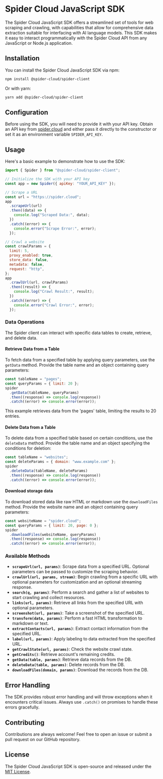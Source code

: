 # Spider Cloud JavaScript SDK

The Spider Cloud JavaScript SDK offers a streamlined set of tools for web scraping and crawling, with capabilities that allow for comprehensive data extraction suitable for interfacing with AI language models. This SDK makes it easy to interact programmatically with the Spider Cloud API from any JavaScript or Node.js application.

## Installation

You can install the Spider Cloud JavaScript SDK via npm:

```bash
npm install @spider-cloud/spider-client
```

Or with yarn:

```bash
yarn add @spider-cloud/spider-client
```

## Configuration

Before using the SDK, you will need to provide it with your API key. Obtain an API key from [spider.cloud](https://spider.cloud) and either pass it directly to the constructor or set it as an environment variable `SPIDER_API_KEY`.

## Usage

Here's a basic example to demonstrate how to use the SDK:

```javascript
import { Spider } from "@spider-cloud/spider-client";

// Initialize the SDK with your API key
const app = new Spider({ apiKey: "YOUR_API_KEY" });

// Scrape a URL
const url = "https://spider.cloud";
app
  .scrapeUrl(url)
  .then((data) => {
    console.log("Scraped Data:", data);
  })
  .catch((error) => {
    console.error("Scrape Error:", error);
  });

// Crawl a website
const crawlParams = {
  limit: 5,
  proxy_enabled: true,
  store_data: false,
  metadata: false,
  request: "http",
};
app
  .crawlUrl(url, crawlParams)
  .then((result) => {
    console.log("Crawl Result:", result);
  })
  .catch((error) => {
    console.error("Crawl Error:", error);
  });
```

### Data Operations

The Spider client can interact with specific data tables to create, retrieve, and delete data.

#### Retrieve Data from a Table

To fetch data from a specified table by applying query parameters, use the `getData` method. Provide the table name and an object containing query parameters:

```javascript
const tableName = "pages";
const queryParams = { limit: 20 };
spider
  .getData(tableName, queryParams)
  .then((response) => console.log(response))
  .catch((error) => console.error(error));
```

This example retrieves data from the 'pages' table, limiting the results to 20 entries.

#### Delete Data from a Table

To delete data from a specified table based on certain conditions, use the `deleteData` method. Provide the table name and an object specifying the conditions for deletion:

```javascript
const tableName = "websites";
const deleteParams = { domain: "www.example.com" };
spider
  .deleteData(tableName, deleteParams)
  .then((response) => console.log(response))
  .catch((error) => console.error(error));
```

#### Download storage data

To download stored data like raw HTML or markdown  use the `downloadFiles` method. Provide the website name and an object containing query parameters:

```javascript
const websiteName = "spider.cloud";
const queryParams = { limit: 20, page: 0 };
spider
  .downloadFiles(websiteName, queryParams)
  .then((response) => console.log(response))
  .catch((error) => console.error(error));
```

### Available Methods

- **`scrapeUrl(url, params)`**: Scrape data from a specified URL. Optional parameters can be passed to customize the scraping behavior.
- **`crawlUrl(url, params, stream)`**: Begin crawling from a specific URL with optional parameters for customization and an optional streaming response.
- **`search(q, params)`**: Perform a search and gather a list of websites to start crawling and collect resources.
- **`links(url, params)`**: Retrieve all links from the specified URL with optional parameters.
- **`screenshot(url, params)`**: Take a screenshot of the specified URL.
- **`transform(data, params)`**: Perform a fast HTML transformation to markdown or text.
- **`extractContacts(url, params)`**: Extract contact information from the specified URL.
- **`label(url, params)`**: Apply labeling to data extracted from the specified URL.
- **`getCrawlState(url, params)`**: Check the website crawl state.
- **`getCredits()`**: Retrieve account's remaining credits.
- **`getData(table, params)`**: Retrieve data records from the DB.
- **`deleteData(table, params)`**: Delete records from the DB.
- **`downloadFiles(domain, params)`**: Download the records from the DB.

## Error Handling

The SDK provides robust error handling and will throw exceptions when it encounters critical issues. Always use `.catch()` on promises to handle these errors gracefully.

## Contributing

Contributions are always welcome! Feel free to open an issue or submit a pull request on our GitHub repository.

## License

The Spider Cloud JavaScript SDK is open-source and released under the [MIT License](https://opensource.org/licenses/MIT).
```
